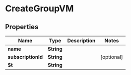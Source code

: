 

# CreateGroupVM


## Properties

| Name | Type | Description | Notes |
|------------ | ------------- | ------------- | -------------|
|**name** | **String** |  |  |
|**subscriptionId** | **String** |  |  [optional] |
|**$t** | **String** |  |  |



